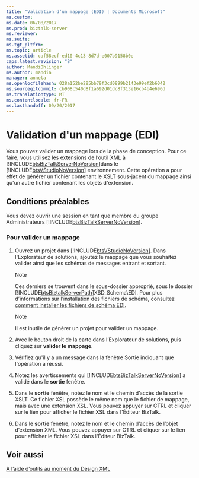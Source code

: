 ```yaml
---
title: "Validation d’un mappage (EDI) | Documents Microsoft"
ms.custom: 
ms.date: 06/08/2017
ms.prod: biztalk-server
ms.reviewer: 
ms.suite: 
ms.tgt_pltfrm: 
ms.topic: article
ms.assetid: caf58ecf-ed10-4c13-8d7d-e007b9158b0e
caps.latest.revision: "8"
author: MandiOhlinger
ms.author: mandia
manager: anneta
ms.openlocfilehash: 028a152be285bb79f3cd0899b2143e99ef2b6042
ms.sourcegitcommit: cb908c540d8f1a692d01dc8f313e16cb4b4e696d
ms.translationtype: MT
ms.contentlocale: fr-FR
ms.lasthandoff: 09/20/2017
---
```

# <a name="validating-a-map-edi"></a>Validation d'un mappage (EDI)
Vous pouvez valider un mappage lors de la phase de conception. Pour ce faire, vous utilisez les extensions de l’outil XML à [!INCLUDE[btsBizTalkServerNoVersion](../includes/btsbiztalkservernoversion-md.md)]dans le [!INCLUDE[btsVStudioNoVersion](../includes/btsvstudionoversion-md.md)] environnement. Cette opération a pour effet de générer un fichier contenant le XSLT sous-jacent du mappage ainsi qu'un autre fichier contenant les objets d'extension.  
  
## <a name="prerequisites"></a>Conditions préalables  
 Vous devez ouvrir une session en tant que membre du groupe Administrateurs [!INCLUDE[btsBizTalkServerNoVersion](../includes/btsbiztalkservernoversion-md.md)].  
  
### <a name="to-validate-a-map"></a>Pour valider un mappage  
  
1.  Ouvrez un projet dans [!INCLUDE[btsVStudioNoVersion](../includes/btsvstudionoversion-md.md)]. Dans l'Explorateur de solutions, ajoutez le mappage que vous souhaitez valider ainsi que les schémas de messages entrant et sortant.  
  
    > [!NOTE]
    >  Ces derniers se trouvent dans le sous-dossier approprié, sous le dossier [!INCLUDE[btsBiztalkServerPath](../includes/btsbiztalkserverpath-md.md)]XSD_Schema\EDI. Pour plus d’informations sur l’installation des fichiers de schéma, consultez [comment installer les fichiers de schéma EDI](http://msdn.microsoft.com/library/787f45d9-d95d-40f4-a4ac-0a0e711f7550).  
  
    > [!NOTE]
    >  Il est inutile de générer un projet pour valider un mappage.  
  
2.  Avec le bouton droit de la carte dans l’Explorateur de solutions, puis cliquez sur **valider le mappage**.  
  
3.  Vérifiez qu'il y a un message dans la fenêtre Sortie indiquant que l'opération a réussi.  
  
4.  Notez les avertissements qui [!INCLUDE[btsBizTalkServerNoVersion](../includes/btsbiztalkservernoversion-md.md)] a validé dans le **sortie** fenêtre.  
  
5.  Dans le **sortie** fenêtre, notez le nom et le chemin d’accès de la sortie XSLT. Ce fichier XSL possède le même nom que le fichier de mappage, mais avec une extension XSL. Vous pouvez appuyer sur CTRL et cliquer sur le lien pour afficher le fichier XSL dans l'Éditeur BizTalk.  
  
6.  Dans le **sortie** fenêtre, notez le nom et le chemin d’accès de l’objet d’extension XML. Vous pouvez appuyer sur CTRL et cliquer sur le lien pour afficher le fichier XSL dans l'Éditeur BizTalk.  
  
## <a name="see-also"></a>Voir aussi  
 [À l’aide d’outils au moment du Design XML](../core/using-design-time-xml-tools.md)